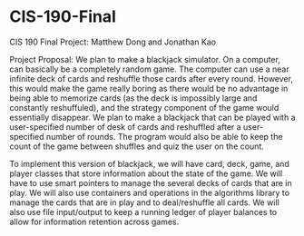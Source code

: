 # CIS-190-Final
CIS 190 Final Project: Matthew Dong and Jonathan Kao

Project Proposal:
We plan to make a blackjack simulator. On a computer, can basically be a completely random game. The computer can use a near infinite deck of cards and reshuffle those cards after every round. However, this would make the game really boring as there would be no advantage in being able to memorize cards (as the deck is impossibly large and constantly reshuffuled), and the strategy component of the game would essentially disappear. We plan to make a blackjack that can be played with a user-specified number of desk of cards and reshuffled after a user-specified number of rounds. The program would also be able to keep the count of the game between shuffles and quiz the user on the count. 

To implement this version of blackjack, we will have card, deck, game, and player classes that store information about the state of the game. We will have to use smart pointers to manage the several decks of cards that are in play. We will also use containers and operations in the algorithms library to manage the cards that are in play and to deal/reshuffle all cards. We will also use file input/output to keep a running ledger of player balances to allow for information retention across games. 
